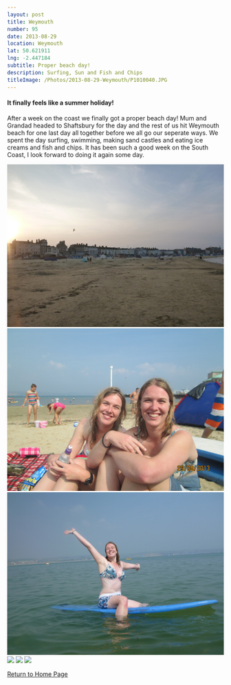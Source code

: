 ```yaml
---
layout: post
title: Weymouth
number: 95
date: 2013-08-29
location: Weymouth
lat: 50.621911
lng: -2.447184
subtitle: Proper beach day!
description: Surfing, Sun and Fish and Chips
titleImage: /Photos/2013-08-29-Weymouth/P1010040.JPG
---
```


<h4>It finally feels like a summer holiday!</h4>

After a week on the coast we finally got a proper beach day!
Mum and Grandad headed to Shaftsbury for the day and the rest of us hit Weymouth beach for one last day all together before we all go our seperate ways. We spent the day surfing, swimming, making sand castles and eating ice creams and fish and chips.
It has been such a good week on the South Coast, I look forward to doing it again some day.

<img src="/Photos/2013-08-29-Weymouth/P1010041.JPG" class="image1">
<img src="/Photos/2013-08-29-Weymouth/IMG_0605.JPG" class="image1">
<img src="/Photos/2013-08-29-Weymouth/P1000992.JPG" class="image1">
<img src="/Photos/2013-08-29-Weymouth/P1010038.JPG" class="image1">
<img src="/Photos/2013-08-29-Weymouth/P1010039.JPG" class="image1">
<img src="/Photos/2013-08-29-Weymouth/P1010036.JPG class="image1">

<a href="https://adventuresofthetravellingtwins.com/">Return to Home Page</a>
